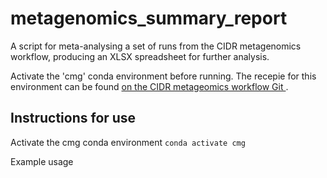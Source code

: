 # metagenomics_summary_report
A script for meta-analysing a set of runs from the CIDR metagenomics workflow, producing an XLSX spreadsheet for further analysis.

Activate the 'cmg' conda environment before running. The recepie for this environment can be found [on the CIDR metageomics workflow Git ](https://github.com/GSTT-CIDR/metagenomics_workflow/blob/main/conda/cmg.txt).

## Instructions for use
Activate the cmg conda environment
```conda activate cmg```

Example usage 